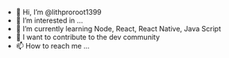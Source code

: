 - 👋 Hi, I’m @lithproroot1399
- 👀 I’m interested in ...
- 🌱 I’m currently learning Node, React, React Native, Java Script
- 💞️ I want to contribute to the dev community
- 📫 How to reach me ...

<!---
lithproroot1399/lithproroot1399 is a ✨ special ✨ repository because its `README.md` (this file) appears on your GitHub profile.
You can click the Preview link to take a look at your changes.
--->
